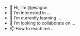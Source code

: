 - 👋 Hi, I’m @jesagon
- 👀 I’m interested in ...
- 🌱 I’m currently learning ...
- 💞️ I’m looking to collaborate on ...
- 📫 How to reach me ...

<!---
jesagon/jesagon is a ✨ special ✨ repository because its `README.md` (this file) appears on your GitHub profile.
You can click the Preview link to take a look at your changes.
--->
